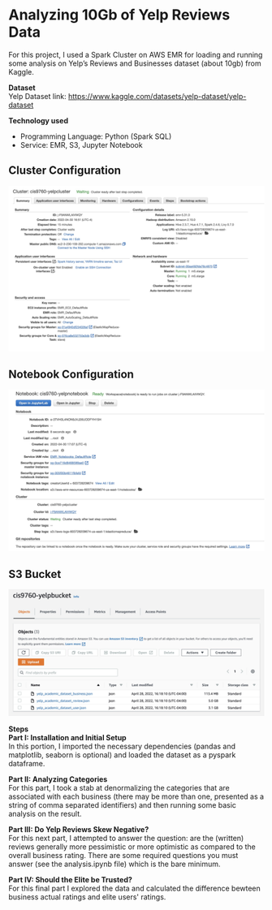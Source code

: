 # Analyzing 10Gb of Yelp Reviews Data

For this project, I used a Spark Cluster on AWS EMR for loading and running some analysis on Yelp’s Reviews and Businesses dataset (about 10gb) from Kaggle.

**Dataset**<br>
Yelp Dataset link: https://www.kaggle.com/datasets/yelp-dataset/yelp-dataset

**Technology used**<br>
- Programming Language: Python (Spark SQL)
- Service: EMR, S3, Jupyter Notebook


## Cluster Configuration
![Alt text](https://github.com/jinote/yelp-analysis-project/blob/main/cis9760-yelpcluster.jpg)

## **Notebook Configuration**
![Alt text](https://github.com/jinote/yelp-analysis-project/blob/main/cis9760-yelpnotebook.jpg)

## **S3 Bucket**
![Alt text](https://github.com/jinote/yelp-analysis-project/blob/main/cis9760-yelpbucket.jpg)

**Steps**<br>
**Part I: Installation and Initial Setup**<br>
In this portion, I imported the necessary dependencies (pandas and matplotlib, seaborn is optional) and loaded the dataset as a pyspark dataframe.

**Part II:  Analyzing Categories**<br>
For this part, I took a stab at denormalizing the categories that are associated with each business (there may be more than one, presented as a string of comma separated identifiers) and then running some basic analysis on the result.

**Part III: Do Yelp Reviews Skew Negative?**<br>
For this next part, I attempted to answer the question: are the (written) reviews generally more pessimistic or more optimistic as compared to the overall business rating. There are some required questions you must answer (see the analysis.ipynb file) which is the bare minimum. 

**Part IV: Should the Elite be Trusted?**<br> 
For this final part I explored the data and calculated the difference bewteen business actual ratings and elite users' ratings. 
